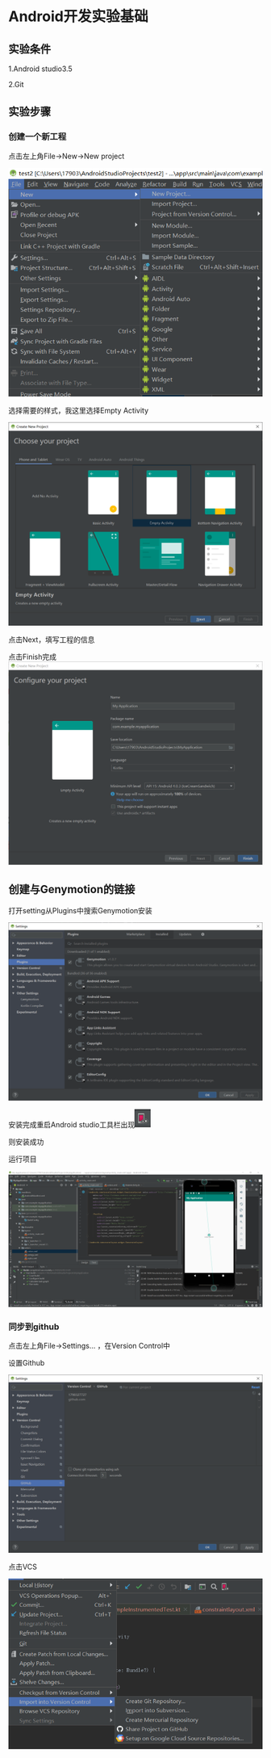 # Android开发实验基础

## 实验条件

1.Android studio3.5

2.Git

## 实验步骤

### 创建一个新工程

点击左上角File->New->New project

![2](../image/2.png)

选择需要的样式，我这里选择Empty Activity

![1](../image/1.png)

点击Next，填写工程的信息



点击Finish完成![3](../image/3.png)

## 创建与Genymotion的链接

打开setting从Plugins中搜索Genymotion安装

![4](../image/4.png)

安装完成重启Android studio工具栏出现![5](../image/5.png)

则安装成功

运行项目

![6](../image/6.png)

### 同步到github

点击左上角File->Settings... ，在Version Control中

设置Github

![8](../image/8.png)

点击VCS

![9](../image/9.png)


